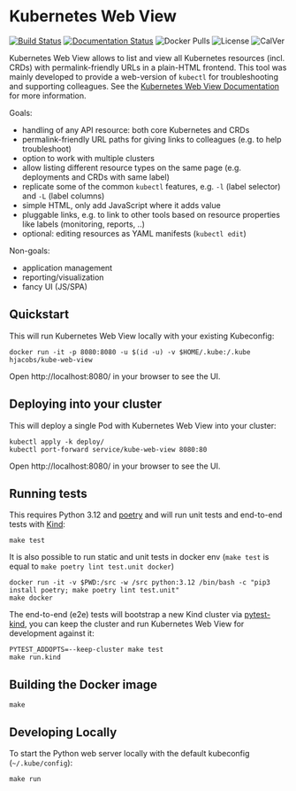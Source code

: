 # Kubernetes Web View

[![Build Status](https://travis-ci.com/hjacobs/kube-web-view.svg?branch=master)](https://travis-ci.com/hjacobs/kube-web-view)
[![Documentation Status](https://readthedocs.org/projects/kube-web-view/badge/?version=latest)](https://kube-web-view.readthedocs.io/en/latest/?badge=latest)
![Docker Pulls](https://img.shields.io/docker/pulls/hjacobs/kube-web-view.svg)
![License](https://img.shields.io/github/license/hjacobs/kube-web-view)
![CalVer](https://img.shields.io/badge/calver-YY.MM.MICRO-22bfda.svg)

Kubernetes Web View allows to list and view all Kubernetes resources (incl. CRDs) with permalink-friendly URLs in a plain-HTML frontend.
This tool was mainly developed to provide a web-version of `kubectl` for troubleshooting and supporting colleagues.
See the [Kubernetes Web View Documentation](https://kube-web-view.readthedocs.io/) for more information.

Goals:

* handling of any API resource: both core Kubernetes and CRDs
* permalink-friendly URL paths for giving links to colleagues (e.g. to help troubleshoot)
* option to work with multiple clusters
* allow listing different resource types on the same page (e.g. deployments and CRDs with same label)
* replicate some of the common `kubectl` features, e.g. `-l` (label selector) and `-L` (label columns)
* simple HTML, only add JavaScript where it adds value
* pluggable links, e.g. to link to other tools based on resource properties like labels (monitoring, reports, ..)
* optional: editing resources as YAML manifests (`kubectl edit`)

Non-goals:

* application management
* reporting/visualization
* fancy UI (JS/SPA)

## Quickstart

This will run Kubernetes Web View locally with your existing Kubeconfig:

```
docker run -it -p 8080:8080 -u $(id -u) -v $HOME/.kube:/.kube hjacobs/kube-web-view
```

Open http://localhost:8080/ in your browser to see the UI.

## Deploying into your cluster

This will deploy a single Pod with Kubernetes Web View into your cluster:

```
kubectl apply -k deploy/
kubectl port-forward service/kube-web-view 8080:80
```

Open http://localhost:8080/ in your browser to see the UI.


## Running tests

This requires Python 3.12 and [poetry](https://poetry.eustace.io/) and will run unit tests and end-to-end tests with [Kind](https://github.com/kubernetes-sigs/kind):

```
make test
```

It is also possible to run static and unit tests in docker env (`make test` is equal to `make poetry lint test.unit docker`)

```
docker run -it -v $PWD:/src -w /src python:3.12 /bin/bash -c "pip3 install poetry; make poetry lint test.unit"
make docker
```

The end-to-end (e2e) tests will bootstrap a new Kind cluster via [pytest-kind](https://pypi.org/project/pytest-kind/), you can keep the cluster and run Kubernetes Web View for development against it:

```
PYTEST_ADDOPTS=--keep-cluster make test
make run.kind
```


## Building the Docker image

```
make
```


## Developing Locally

To start the Python web server locally with the default kubeconfig (`~/.kube/config`):

```
make run
```
